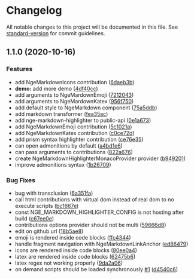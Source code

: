 # Changelog

All notable changes to this project will be documented in this file. See [standard-version](https://github.com/conventional-changelog/standard-version) for commit guidelines.

## 1.1.0 (2020-10-16)


### Features

* add NgeMarkdownIcons contribution ([6daeb3b](https://github.com/mciissee/nge-markdown/commit/6daeb3b68a2bd16347f5d5327bdabdc0609ea615))
* **demo:** add more demo ([4df40cc](https://github.com/mciissee/nge-markdown/commit/4df40ccdf42f18a49d80e7237f27f6085a211b47))
* add arguments to NgeMardownEmoji ([7212043](https://github.com/mciissee/nge-markdown/commit/7212043d49a6d26a4acb568b9609c8f3cdf6569b))
* add arguments to NgeMardownKatex ([956f750](https://github.com/mciissee/nge-markdown/commit/956f7500caf9218065cf3fb4fc34de1ad242a152))
* add default style to NgeMarkdown component ([75a5ddb](https://github.com/mciissee/nge-markdown/commit/75a5ddbab3214084bfcd13b10672bd8f00fb2755))
* add markdown transformer ([fea35ac](https://github.com/mciissee/nge-markdown/commit/fea35acce5519ba61d7d24397685a0bd62014329))
* add nge-markdown-highlighter to public-api ([0e1a673](https://github.com/mciissee/nge-markdown/commit/0e1a6735e21e481c52087e2d47ecd156841aebde))
* add NgeMarkdownEmoji contribution ([5c1021a](https://github.com/mciissee/nge-markdown/commit/5c1021a789d6a609991d1f3e6228e7ad315c9dc9))
* add NgeMarkdownKatex contribution ([c0ce72d](https://github.com/mciissee/nge-markdown/commit/c0ce72dc8771b44eb70d13264a343f4ebec14919))
* add prism syntax highlighter contribution ([ce76e35](https://github.com/mciissee/nge-markdown/commit/ce76e354dcaa3f8f8ae0590d6fcd384e2a626399))
* can open admonitions by default ([a4bd1e6](https://github.com/mciissee/nge-markdown/commit/a4bd1e6465fb085aeb7a0b448482273034abcd4e))
* can pass arguments to contributions ([822a676](https://github.com/mciissee/nge-markdown/commit/822a67602cb71de3ff0ad67915c5dab67affb08b))
* create NgeMarkdownHighlighterMonacoProvider provider ([b949201](https://github.com/mciissee/nge-markdown/commit/b949201e920b94d470a16f50316199da2b3b9d47))
* improve admonitions syntax ([1b26709](https://github.com/mciissee/nge-markdown/commit/1b26709ee49f4962b63db8b14fa6caaaaab488fe))


### Bug Fixes

* bug with transclusion ([6a351fa](https://github.com/mciissee/nge-markdown/commit/6a351fa2760434482b2462b188e21ca28685d1b1))
* call html contributions with virtual dom instead of real dom to no execute scripts ([bc1667e](https://github.com/mciissee/nge-markdown/commit/bc1667eea679a57a0544282a332ede9fbf73dcfd))
* const NGE_MARKDOWN_HIGHLIGHTER_CONFIG is not hosting after build ([c67ee0e](https://github.com/mciissee/nge-markdown/commit/c67ee0e49891ee177e98f5b6d593b8c454b59c7d))
* contributions options provider should not be multi ([59666d8](https://github.com/mciissee/nge-markdown/commit/59666d8f346e26c57742d6674e4723b53cb116b1))
* edit on github url ([18b5ae8](https://github.com/mciissee/nge-markdown/commit/18b5ae8c92de41e1eab1981a8568254d91ff1fa1))
* emoji is rendered inside code blocks ([ffc4344](https://github.com/mciissee/nge-markdown/commit/ffc434425fc553cc558e942ec36dae0e8806f76f))
* handle fragment navigation with NgeMarkdownLinkAnchor ([ed86479](https://github.com/mciissee/nge-markdown/commit/ed86479662a35f3eb6ced38564817c326ec509b1))
* icons are rendered inside code blocks ([80ee0a4](https://github.com/mciissee/nge-markdown/commit/80ee0a448a4b5947cbbd52158c0d4181a2eedf5d))
* latex are rendered inside code blocks ([62475b6](https://github.com/mciissee/nge-markdown/commit/62475b66e3426060dbcccaa8942f3bf5832b433c))
* latex regex not working properly ([9da2a06](https://github.com/mciissee/nge-markdown/commit/9da2a062fe8cd4c6597c43d480da7acbd634d1ef))
* on demand scripts should be loaded synchronously [#1](https://github.com/mciissee/nge-markdown/issues/1) ([d4540c6](https://github.com/mciissee/nge-markdown/commit/d4540c6646c0926db9296eff64f4e9bcdf19a383))
